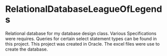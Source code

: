 # RelationalDatabaseLeagueOfLegends
Relational database for my database design class. Various Specifications were requires. Queries for certain select statement types can be found in this project. This project was created in Oracle. The excel files were use to create the database.
